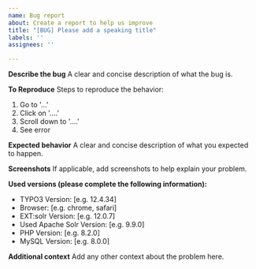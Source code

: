 ```yaml
---
name: Bug report
about: Create a report to help us improve
title: "[BUG] Please add a speaking title"
labels: ''
assignees: ''

---
```


**Describe the bug**
A clear and concise description of what the bug is.

**To Reproduce**
Steps to reproduce the behavior:
1. Go to '...'
2. Click on '....'
3. Scroll down to '....'
4. See error

**Expected behavior**
A clear and concise description of what you expected to happen.

**Screenshots**
If applicable, add screenshots to help explain your problem.

**Used versions (please complete the following information):**
 - TYPO3 Version: [e.g. 12.4.34]
 - Browser: [e.g. chrome, safari]
 - EXT:solr Version: [e.g. 12.0.7]
 - Used Apache Solr Version: [e.g. 9.9.0]
 - PHP Version: [e.g. 8.2.0]
 - MySQL Version: [e.g. 8.0.0]

**Additional context**
Add any other context about the problem here.
